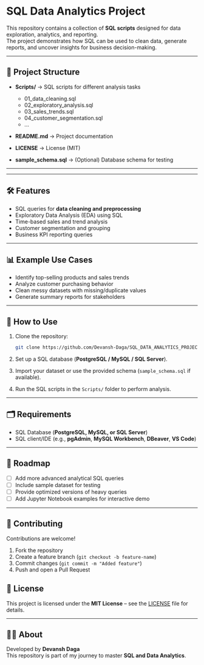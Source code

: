 
# SQL Data Analytics Project

This repository contains a collection of **SQL scripts** designed for data exploration, analytics, and reporting.  
The project demonstrates how SQL can be used to clean data, generate reports, and uncover insights for business decision-making.

---

## 📂 Project Structure

- **Scripts/** → SQL scripts for different analysis tasks  
  - 01_data_cleaning.sql  
  - 02_exploratory_analysis.sql  
  - 03_sales_trends.sql  
  - 04_customer_segmentation.sql  
  - ...  

- **README.md** → Project documentation  

- **LICENSE** → License (MIT)  

- **sample_schema.sql** → (Optional) Database schema for testing

---

---

## 🛠️ Features

- SQL queries for **data cleaning and preprocessing**
- Exploratory Data Analysis (EDA) using SQL
- Time-based sales and trend analysis
- Customer segmentation and grouping
- Business KPI reporting queries

---

## 📊 Example Use Cases

- Identify top-selling products and sales trends
- Analyze customer purchasing behavior
- Clean messy datasets with missing/duplicate values
- Generate summary reports for stakeholders

---

## 🚀 How to Use

1. Clone the repository:
   ```bash
   git clone https://github.com/Devansh-Daga/SQL_DATA_ANALYTICS_PROJECT.git

2. Set up a SQL database (**PostgreSQL / MySQL / SQL Server**).

3. Import your dataset or use the provided schema (`sample_schema.sql` if available).

4. Run the SQL scripts in the `Scripts/` folder to perform analysis.

---

## 🗂️ Requirements

- SQL Database (**PostgreSQL, MySQL, or SQL Server**)  
- SQL client/IDE (e.g., **pgAdmin**, **MySQL Workbench**, **DBeaver**, **VS Code**)

---

## 📝 Roadmap

- [ ] Add more advanced analytical SQL queries  
- [ ] Include sample dataset for testing  
- [ ] Provide optimized versions of heavy queries  
- [ ] Add Jupyter Notebook examples for interactive demo  

---

## 🤝 Contributing

Contributions are welcome!  

1. Fork the repository  
2. Create a feature branch (`git checkout -b feature-name`)  
3. Commit changes (`git commit -m "Added feature"`)  
4. Push and open a Pull Request

## 📜 License

This project is licensed under the **MIT License** – see the [LICENSE](./LICENSE) file for details.

---

## 🙋‍♂️ About

Developed by **Devansh Daga**  
This repository is part of my journey to master **SQL and Data Analytics**.